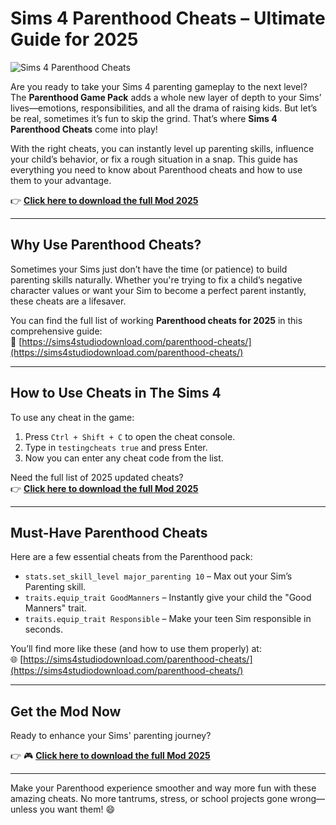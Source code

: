 # Sims 4 Parenthood Cheats – Ultimate Guide for 2025

![Sims 4 Parenthood Cheats](https://sims4studiodownload.com/wp-content/uploads/2022/07/Sims-4-Parenthood-Cheats-1-1024x575.jpg)

Are you ready to take your Sims 4 parenting gameplay to the next level? The **Parenthood Game Pack** adds a whole new layer of depth to your Sims’ lives—emotions, responsibilities, and all the drama of raising kids. But let’s be real, sometimes it’s fun to skip the grind. That’s where **Sims 4 Parenthood Cheats** come into play!

With the right cheats, you can instantly level up parenting skills, influence your child’s behavior, or fix a rough situation in a snap. This guide has everything you need to know about Parenthood cheats and how to use them to your advantage.

👉 **[Click here to download the full Mod 2025](https://sims4studiodownload.com/parenthood-cheats/)**

---

## Why Use Parenthood Cheats?

Sometimes your Sims just don’t have the time (or patience) to build parenting skills naturally. Whether you're trying to fix a child’s negative character values or want your Sim to become a perfect parent instantly, these cheats are a lifesaver.

You can find the full list of working **Parenthood cheats for 2025** in this comprehensive guide:  
🔗 [https://sims4studiodownload.com/parenthood-cheats/](https://sims4studiodownload.com/parenthood-cheats/)

---

## How to Use Cheats in The Sims 4

To use any cheat in the game:

1. Press `Ctrl + Shift + C` to open the cheat console.
2. Type in `testingcheats true` and press Enter.
3. Now you can enter any cheat code from the list.

Need the full list of 2025 updated cheats?  
👉 **[Click here to download the full Mod 2025](https://sims4studiodownload.com/parenthood-cheats/)**

---

## Must-Have Parenthood Cheats

Here are a few essential cheats from the Parenthood pack:

- `stats.set_skill_level major_parenting 10` – Max out your Sim’s Parenting skill.
- `traits.equip_trait GoodManners` – Instantly give your child the "Good Manners" trait.
- `traits.equip_trait Responsible` – Make your teen Sim responsible in seconds.

You’ll find more like these (and how to use them properly) at:  
🌐 [https://sims4studiodownload.com/parenthood-cheats/](https://sims4studiodownload.com/parenthood-cheats/)

---

## Get the Mod Now

Ready to enhance your Sims' parenting journey?

👉 🎮 **[Click here to download the full Mod 2025](https://sims4studiodownload.com/parenthood-cheats/)**

---

Make your Parenthood experience smoother and way more fun with these amazing cheats. No more tantrums, stress, or school projects gone wrong—unless you want them! 😄

